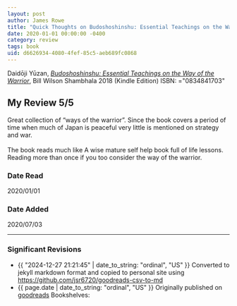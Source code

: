 ```yaml
---
layout: post
author: James Rowe
title: "Quick Thoughts on Budoshoshinshu: Essential Teachings on the Way of the Warrior"
date: 2020-01-01 00:00:00 -0400
category: review
tags: book 
uid: d6626934-4080-4fef-85c5-aeb689fc0868
---
```


Daidōji Yūzan, *[Budoshoshinshu: Essential Teachings on the Way of the Warrior](https://www.goodreads.com/book/show/42739760)*, Bill Wilson Shambhala 2018 (Kindle Edition) ISBN: ="0834841703"

## My Review 5/5

Great collection of “ways of the warrior”. Since the book covers a period of time when much of Japan is peaceful very little is mentioned on strategy and war. <br/><br/>The book reads much like A wise mature self help book full of life lessons. Reading more than once if you too consider the way of the warrior. 

### Date Read
2020/01/01

### Date Added
2020/07/03

---

### Significant Revisions

- {{ "2024-12-27 21:21:45" | date_to_string: "ordinal", "US" }} Converted to jekyll markdown format and copied to personal site using <https://github.com/jsr6720/goodreads-csv-to-md>
- {{ page.date | date_to_string: "ordinal", "US" }} Originally published on [goodreads](https://www.goodreads.com) Bookshelves: 